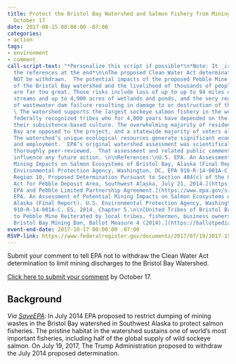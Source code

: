 ```yaml
---
title: Protect the Bristol Bay Watershed and Salmon Fishery from Mining Waste - By
  October 17
date: 2017-08-15 08:08:00 -07:00
categories:
- action
tags:
- environment
- comment
call-script-text: "*Personalize this script if possible*\n*Note: It _is_ best to include
  the references at the end*\n\nThe proposed Clean Water Act determination should
  NOT be withdrawn.  The potential impacts of the proposed Pebble Mine on the health
  of the Bristol Bay watershed and the livelihood of thousands of people in Alaska
  are far too great. Those risks include loss of up to up to 94 miles of salmon-supporting
  streams and up to 4,900 acres of wetlands and ponds, and the very real potential
  of wastewater dam failure resulting in damage to or destruction of the salmon fishery.
  \ The watershed supports the largest sockeye salmon fishery in the world and 25
  federally recognized tribes who for 4,000 years have depended on the fishery for
  their subsistence-based culture. The overwhelming majority of residents of Bristol
  Bay are opposed to the project, and a statewide majority of voters also oppose it.
  The watershed’s unique ecological resources generate significant economic benefits
  and employment.  EPA’s original watershed assessment was scientifically robust and
  thoroughly peer-reviewed.  That assessment and related public comments should strongly
  influence any future action. \n\nReferences:\nU.S. EPA. An Assessment of Potential
  Mining Impacts on Salmon Ecosystems of Bristol Bay, Alaska (Final Report). U.S.
  Environmental Protection Agency, Washington, DC, EPA 910-R-14-001A-C, ES, 2014.\n\n[EPA
  Region 10, Proposed Determination Pursuant to Section 404(c) of the Clean Water
  Act for Pebble Deposit Area, Southwest Alaska, July 21, 2014.](https://www.epa.gov/bristolbay/2014-proposed-determination-pursuant-section-404c-clean-water-act-pebble-deposit-area)\n\n[2017
  EPA and Pebble Limited Partnership Agreement.](https://www.epa.gov/sites/production/files/2017-05/documents/pebble-settlement-agreement-05-11-17.pdf)\n\nU.S.
  EPA. An Assessment of Potential Mining Impacts on Salmon Ecosystems of Bristol Bay,
  Alaska (Final Report). U.S. Environmental Protection Agency, Washington, DC, EPA
  910-R-14-001A-C, ES, 2014. Chapter 5.\n\n[United Tribes of Bristol Bay. Opposition
  to Pebble Mine Reiterated by local tribes, fishermen, business owners.](http://utbb.org/opposition-to-pebble-mine-reiterated-by-local-tribes-fishermen-business-owners/)\n\n[Alaska
  Bristol Bay Mining Ban, Ballot Measure 4 (2014).](https://ballotpedia.org/Alaska_Bristol_Bay_Mining_Ban,_Ballot_Measure_4_(2014))"
event-end-date: 2017-10-17 00:00:00 -07:00
RSVP-link: https://www.federalregister.gov/documents/2017/07/19/2017-15181/proposal-to-withdraw-proposed-determination-to-restrict-the-use-of-an-area-as-a-disposal-site-pebble#open-comment
---
```


Submit your comment to tell EPA not to withdraw the Clean Water Act determination to limit mining discharges to the Bristol Bay Watershed.

[Click here to submit your comment](https://www.federalregister.gov/documents/2017/07/19/2017-15181/proposal-to-withdraw-proposed-determination-to-restrict-the-use-of-an-area-as-a-disposal-site-pebble#open-comment) by October 17.

## Background
*Via [SaveEPA](http://www.saveepaalums.info/resisting-the-trump-de-regulatory-agenda-talking-points/defending-bristol-bay/)*:
In July 2014 EPA proposed to restrict dumping of mining wastes in the Bristol Bay watershed in Southwest Alaska to protect salmon fisheries. The pristine habitat in the watershed sustains one of world’s most important fisheries, including half of the global supply of wild sockeye salmon.
On July 19, 2017, The Trump Administration proposed to withdraw the July 2014 proposed determination.

